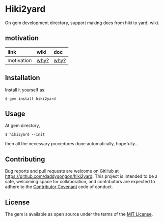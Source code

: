 # Hiki2yard

On gem development directory, support making docs from hiki to yard, wiki.

## motivation

| link | wiki | doc|
|:----|:----|:----|
| motivation |[why?](Why_hiki2yard)|[why?](file.Why_hiki2yard.html)|


## Installation

Install it yourself as:

```
$ gem install hiki2yard
```

## Usage

At gem directory,

```
$ hiki2yard --init
```

then all the necessary procedures done automatically, hopefully...

## Contributing

Bug reports and pull requests are welcome on GitHub at https://github.com/daddygongon/hiki2yard. This project is intended to be a safe, welcoming space for collaboration, and contributors are expected to adhere to the [Contributor Covenant](http://contributor-covenant.org) code of conduct.


## License

The gem is available as open source under the terms of the [MIT License](http://opensource.org/licenses/MIT).
